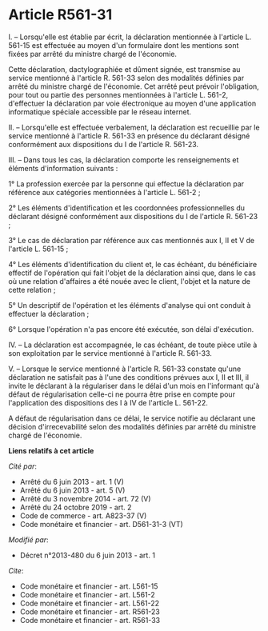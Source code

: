 # Article R561-31

I. – Lorsqu'elle est établie par écrit, la déclaration mentionnée à l'article L. 561-15 est effectuée au moyen d'un
formulaire dont les mentions sont fixées par arrêté du ministre chargé de l'économie.

Cette déclaration, dactylographiée et dûment signée, est transmise au service mentionné à l'article R. 561-33 selon des
modalités définies par arrêté du ministre chargé de l'économie. Cet arrêté peut prévoir l'obligation, pour tout ou partie des
personnes mentionnées à l'article L. 561-2, d'effectuer la déclaration par voie électronique au moyen d'une application
informatique spéciale accessible par le réseau internet.

II. – Lorsqu'elle est effectuée verbalement, la déclaration est recueillie par le service mentionné à l'article R. 561-33 en
présence du déclarant désigné conformément aux dispositions du I de l'article R. 561-23.

III. – Dans tous les cas, la déclaration comporte les renseignements et éléments d'information suivants :

1° La profession exercée par la personne qui effectue la déclaration par référence aux catégories mentionnées à l'article L.
561-2 ;

2° Les éléments d'identification et les coordonnées professionnelles du déclarant désigné conformément aux dispositions du I
de l'article R. 561-23 ;

3° Le cas de déclaration par référence aux cas mentionnés aux I, II et V de l'article L. 561-15 ;

4° Les éléments d'identification du client et, le cas échéant, du bénéficiaire effectif de l'opération qui fait l'objet de la
déclaration ainsi que, dans le cas où une relation d'affaires a été nouée avec le client, l'objet et la nature de cette
relation ;

5° Un descriptif de l'opération et les éléments d'analyse qui ont conduit à effectuer la déclaration ;

6° Lorsque l'opération n'a pas encore été exécutée, son délai d'exécution.

IV. – La déclaration est accompagnée, le cas échéant, de toute pièce utile à son exploitation par le service mentionné à
l'article R. 561-33.

V. – Lorsque le service mentionné à l'article R. 561-33 constate qu'une déclaration ne satisfait pas à l'une des conditions
prévues aux I, II et III, il invite le déclarant à la régulariser dans le délai d'un mois en l'informant qu'à défaut de
régularisation celle-ci ne pourra être prise en compte pour l'application des dispositions des I à IV de l'article L. 561-22.

A défaut de régularisation dans ce délai, le service notifie au déclarant une décision d'irrecevabilité selon des modalités
définies par arrêté du ministre chargé de l'économie.

**Liens relatifs à cet article**

_Cité par_:

  - Arrêté du 6 juin 2013 - art. 1 (V)
  - Arrêté du 6 juin 2013 - art. 5 (V)
  - Arrêté du 3 novembre 2014 - art. 72 (V)
  - Arrêté du 24 octobre 2019 - art. 2
  - Code de commerce - art. A823-37 (V)
  - Code monétaire et financier - art. D561-31-3 (VT)

_Modifié par_:

  - Décret n°2013-480 du 6 juin 2013 - art. 1

_Cite_:

  - Code monétaire et financier - art. L561-15
  - Code monétaire et financier - art. L561-2
  - Code monétaire et financier - art. L561-22
  - Code monétaire et financier - art. R561-23
  - Code monétaire et financier - art. R561-33
